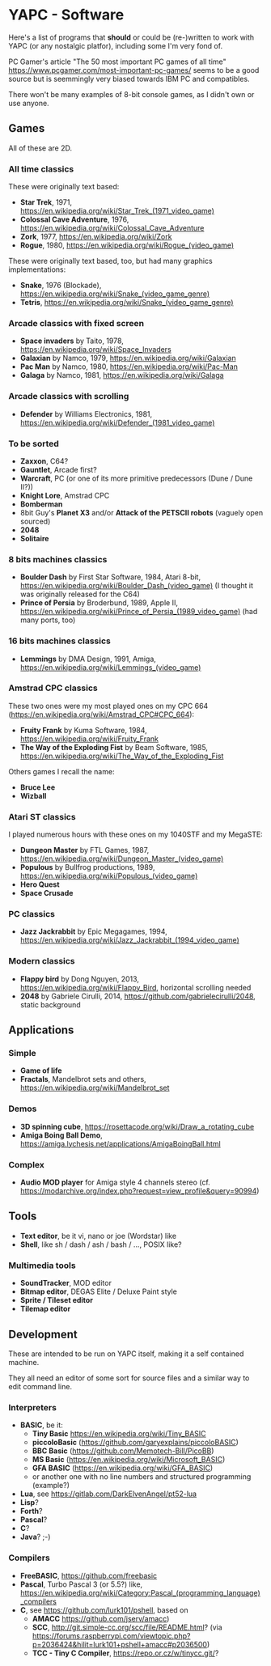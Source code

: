 # YAPC - Software

Here's a list of programs that **should** or could be (re-)written to work with YAPC (or any nostalgic platfor), including some I'm very fond of.

PC Gamer's article "The 50 most important PC games of all time" <https://www.pcgamer.com/most-important-pc-games/> seems to be a good source but is seemmingly very biased towards IBM PC and compatibles.

There won't be many examples of 8-bit console games, as I didn't own or use anyone.

## Games

All of these are 2D.

### All time classics

These were originally text based:

- **Star Trek**, 1971, <https://en.wikipedia.org/wiki/Star_Trek_(1971_video_game)>
- **Colossal Cave Adventure**, 1976, <https://en.wikipedia.org/wiki/Colossal_Cave_Adventure>
- **Zork**, 1977, <https://en.wikipedia.org/wiki/Zork>
- **Rogue**, 1980, <https://en.wikipedia.org/wiki/Rogue_(video_game)>

These were originally text based, too, but had many graphics implementations:

- **Snake**, 1976 (Blockade), <https://en.wikipedia.org/wiki/Snake_(video_game_genre)>
- **Tetris**, <https://en.wikipedia.org/wiki/Snake_(video_game_genre)>

### Arcade classics with fixed screen

- **Space invaders** by Taito, 1978, <https://en.wikipedia.org/wiki/Space_Invaders>
- **Galaxian** by Namco, 1979, <https://en.wikipedia.org/wiki/Galaxian>
- **Pac Man** by Namco, 1980, <https://en.wikipedia.org/wiki/Pac-Man>
- **Galaga** by Namco, 1981, <https://en.wikipedia.org/wiki/Galaga>

### Arcade classics with scrolling

- **Defender** by Williams Electronics, 1981, <https://en.wikipedia.org/wiki/Defender_(1981_video_game)>

### To be sorted

- **Zaxxon**, C64?
- **Gauntlet**, Arcade first?
- **Warcraft**, PC (or one of its more primitive predecessors (Dune / Dune II?))
- **Knight Lore**, Amstrad CPC
- **Bomberman**
- 8bit Guy's **Planet X3** and/or **Attack of the PETSCII robots** (vaguely open sourced)
- **2048**
- **Solitaire**

### 8 bits machines classics

- **Boulder Dash** by First Star Software, 1984, Atari 8-bit, <https://en.wikipedia.org/wiki/Boulder_Dash_(video_game)> (I thought it was originally released for the C64)
- **Prince of Persia** by Broderbund, 1989, Apple II, <https://en.wikipedia.org/wiki/Prince_of_Persia_(1989_video_game)> (had many ports, too)

### 16 bits machines classics

- **Lemmings** by DMA Design, 1991, Amiga, <https://en.wikipedia.org/wiki/Lemmings_(video_game)>

### Amstrad CPC classics

These two ones were my most played ones on my CPC 664 (<https://en.wikipedia.org/wiki/Amstrad_CPC#CPC_664>):

- **Fruity Frank** by Kuma Software, 1984, <https://en.wikipedia.org/wiki/Fruity_Frank>
- **The Way of the Exploding Fist** by Beam Software, 1985, <https://en.wikipedia.org/wiki/The_Way_of_the_Exploding_Fist>

Others games I recall the name:

- **Bruce Lee**
- **Wizball**

### Atari ST classics

I played numerous hours with these ones on my 1040STF and my MegaSTE:

- **Dungeon Master** by FTL Games, 1987, <https://en.wikipedia.org/wiki/Dungeon_Master_(video_game)>
- **Populous** by Bullfrog productions, 1989, <https://en.wikipedia.org/wiki/Populous_(video_game)>
- **Hero Quest**
- **Space Crusade**

### PC classics

- **Jazz Jackrabbit** by Epic Megagames, 1994, <https://en.wikipedia.org/wiki/Jazz_Jackrabbit_(1994_video_game)>

### Modern classics

- **Flappy bird** by Dong Nguyen, 2013, <https://en.wikipedia.org/wiki/Flappy_Bird>, horizontal scrolling needed
- **2048** by Gabriele Cirulli, 2014, <https://github.com/gabrielecirulli/2048>, static background

## Applications

### Simple

- **Game of life**
- **Fractals**, Mandelbrot sets and others, <https://en.wikipedia.org/wiki/Mandelbrot_set>

### Demos

- **3D spinning cube**, <https://rosettacode.org/wiki/Draw_a_rotating_cube>
- **Amiga Boing Ball Demo**, <https://amiga.lychesis.net/applications/AmigaBoingBall.html>

### Complex

- **Audio MOD player** for Amiga style 4 channels stereo (cf. <https://modarchive.org/index.php?request=view_profile&query=90994>)

## Tools

- **Text editor**, be it vi, nano or joe (Wordstar) like
- **Shell**, like sh / dash / ash / bash / ..., POSIX like?

### Multimedia tools

- **SoundTracker**, MOD editor
- **Bitmap editor**, DEGAS Elite / Deluxe Paint style
- **Sprite / Tileset editor**
- **Tilemap editor**

## Development

These are intended to be run on YAPC itself, making it a self contained machine.

They all need an editor of some sort for source files and a similar way to edit command line.

### Interpreters

- **BASIC**, be it:
  - **Tiny Basic** <https://en.wikipedia.org/wiki/Tiny_BASIC>
  - **piccoloBasic** (<https://github.com/garyexplains/piccoloBASIC>)
  - **BBC Basic** (<https://github.com/Memotech-Bill/PicoBB>)
  - **MS Basic** (<https://en.wikipedia.org/wiki/Microsoft_BASIC>)
  - **GFA BASIC** (<https://en.wikipedia.org/wiki/GFA_BASIC>)
  - or another one with no line numbers and structured programming (example?)
- **Lua**, see <https://gitlab.com/DarkElvenAngel/pt52-lua>
- **Lisp**?
- **Forth**?
- **Pascal**?
- **C**?
- **Java**? ;-)

### Compilers

- **FreeBASIC**, <https://github.com/freebasic>
- **Pascal**, Turbo Pascal 3 (or 5.5?) like, <https://en.wikipedia.org/wiki/Category:Pascal_(programming_language)_compilers>
- **C**, see <https://github.com/lurk101/pshell>, based on
  - **AMACC** <https://github.com/jserv/amacc>)
  - **SCC**, <http://git.simple-cc.org/scc/file/README.html>? (via <https://forums.raspberrypi.com/viewtopic.php?p=2036424&hilit=lurk101+pshell+amacc#p2036500>)
  - **TCC - Tiny C Compiler**, <https://repo.or.cz/w/tinycc.git/>?
